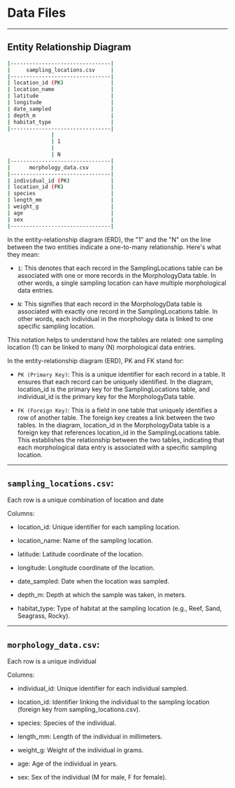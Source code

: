 # Data Files

---

## Entity Relationship Diagram

```bash
|--------------------------------|
|     sampling_locations.csv     |
|--------------------------------|
| location_id (PK)               |
| location_name                  |
| latitude                       |
| longitude                      |
| date_sampled                   |
| depth_m                        |
| habitat_type                   |
|--------------------------------|
              |
              | 1
              |
              | N
|--------------------------------|
|      morphology_data.csv       |
|--------------------------------|
| individual_id (PK)             |
| location_id (FK)               |
| species                        |
| length_mm                      |
| weight_g                       |
| age                            |
| sex                            |
|--------------------------------|
```

In the entity-relationship diagram (ERD), the "1" and the "N" on the line between the two entities indicate a one-to-many relationship. Here's what they mean:

* `1`: This denotes that each record in the SamplingLocations table can be associated with one or more records in the MorphologyData table. In other words, a single sampling location can have multiple morphological data entries.

* `N`: This signifies that each record in the MorphologyData table is associated with exactly one record in the SamplingLocations table. In other words, each individual in the morphology data is linked to one specific sampling location.

This notation helps to understand how the tables are related: one sampling location (1) can be linked to many (N) morphological data entries.

In the entity-relationship diagram (ERD), PK and FK stand for:

* `PK (Primary Key)`: This is a unique identifier for each record in a table. It ensures that each record can be uniquely identified. In the diagram, location_id is the primary key for the SamplingLocations table, and individual_id is the primary key for the MorphologyData table.

* `FK (Foreign Key)`: This is a field in one table that uniquely identifies a row of another table. The foreign key creates a link between the two tables. In the diagram, location_id in the MorphologyData table is a foreign key that references location_id in the SamplingLocations table. This establishes the relationship between the two tables, indicating that each morphological data entry is associated with a specific sampling location.
	

---

## `sampling_locations.csv`:

Each row is a unique combination of location and date

Columns:

* location_id: Unique identifier for each sampling location.

* location_name: Name of the sampling location.

* latitude: Latitude coordinate of the location.

* longitude: Longitude coordinate of the location.

* date_sampled: Date when the location was sampled.

* depth_m: Depth at which the sample was taken, in meters.

* habitat_type: Type of habitat at the sampling location (e.g., Reef, Sand, Seagrass, Rocky).

---

## `morphology_data.csv`:

Each row is a unique individual

Columns: 

* individual_id: Unique identifier for each individual sampled.

* location_id: Identifier linking the individual to the sampling location (foreign key from sampling_locations.csv).

* species: Species of the individual.

* length_mm: Length of the individual in millimeters.

* weight_g: Weight of the individual in grams.

* age: Age of the individual in years.

* sex: Sex of the individual (M for male, F for female).